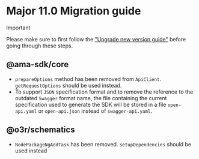# Major 11.0 Migration guide

> [!IMPORTANT]
> Please make sure to first follow the ["Upgrade new version guide"](https://github.com/AmadeusITGroup/otter/blob/main/docs/core/UPGRADE_NEW_VERSION.md) before going through these steps.

## @ama-sdk/core

- `prepareOptions` method has been removed from `ApiClient`. `getRequestOptions` should be used instead.
- To support `JSON` specification format and to remove the reference to the outdated `Swagger` format name, the file containing the current specification used to generate the SDK will be stored in a file `open-api.yaml` or `open-api.json` instead of `swagger-api.yaml`.

## @o3r/schematics

- `NodePackageNgAddTask` has been removed. `setupDependencies` should be used instead
